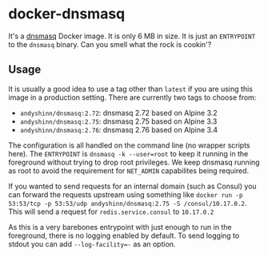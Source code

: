 # docker-dnsmasq

It's a [dnsmasq][dnsmasq] Docker image. It is only 6 MB in size. It is just an `ENTRYPOINT` to the `dnsmasq` binary. Can you smell what the rock is cookin'?

## Usage

It is usually a good idea to use a tag other than `latest` if you are using this image in a production setting. There are currently two tags to choose from:

* `andyshinn/dnsmasq:2.72`: dnsmasq 2.72 based on Alpine 3.2
* `andyshinn/dnsmasq:2.75`: dnsmasq 2.75 based on Alpine 3.3
* `andyshinn/dnsmasq:2.76`: dnsmasq 2.76 based on Alpine 3.4

The configuration is all handled on the command line (no wrapper scripts here). The `ENTRYPOINT` is `dnsmasq -k --user=root` to keep it running in the foreground without trying to drop root privileges.  We keep dnsmasq running as root to avoid the requirement for `NET_ADMIN` capabilites being required.

If you wanted to send requests for an internal domain (such as Consul) you can forward the requests upstream using something like `docker run -p 53:53/tcp -p 53:53/udp andyshinn/dnsmasq:2.75 -S /consul/10.17.0.2`. This will send a request for `redis.service.consul` to `10.17.0.2`

As this is a very barebones entrypoint with just enough to run in the foreground, there is no logging enabled by default. To send logging to stdout you can add `--log-facility=-` as an option.

[dnsmasq]: http://www.thekelleys.org.uk/dnsmasq/doc.html
